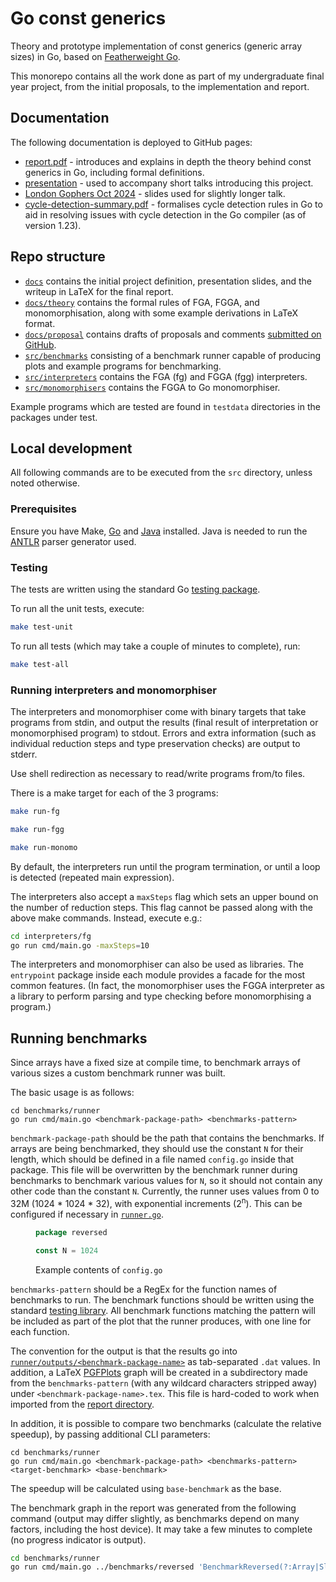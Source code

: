 # Go const generics

Theory and prototype implementation of const generics (generic array sizes) in
Go, based on [Featherweight Go](https://dl.acm.org/doi/10.1145/3428217).

This monorepo contains all the work done as part of my undergraduate final year
project, from the initial proposals, to the implementation and report.

## Documentation

The following documentation is deployed to GitHub pages:

- [report.pdf](https://dawidl022.github.io/go-const-generics/report.pdf) -
  introduces and explains in depth the theory behind const generics in Go,
  including formal definitions.
- [presentation](https://dawidl022.github.io/go-const-generics/presentation) -
  used to accompany short talks introducing this project.
- [London Gophers Oct
  2024](https://dawidl022.github.io/go-const-generics/london-gophers) - slides
  used for slightly longer talk.
- [cycle-detection-summary.pdf](https://dawidl022.github.io/go-const-generics/cycle-detection-summary.pdf) - formalises cycle detection rules in Go to aid in resolving issues with cycle
   detection in the Go compiler (as of version 1.23).

## Repo structure

- [`docs`](./docs/) contains the initial project definition, presentation
  slides, and the writeup in LaTeX for the final report.
- [`docs/theory`](./docs/theory/) contains the formal rules of FGA, FGGA, and
  monomorphisation, along with some example derivations in LaTeX format.
- [`docs/proposal`](./docs/proposal/) contains drafts of proposals and comments
  [submitted on GitHub](https://github.com/golang/go/issues/65555).
- [`src/benchmarks`](./src/benchmarks/) consisting of a benchmark runner capable
  of producing plots and example programs for benchmarking.
- [`src/interpreters`](./src/interpreters/) contains the FGA (fg) and FGGA (fgg)
  interpreters.
- [`src/monomorphisers`](./src/monomorphisers/) contains the FGGA to Go
  monomorphiser.

Example programs which are tested are found in `testdata` directories in the
packages under test.

## Local development

All following commands are to be executed from the `src` directory, unless
noted otherwise.

### Prerequisites

Ensure you have Make, [Go](https://go.dev/) and [Java](https://openjdk.org/)
installed. Java is needed to run the [ANTLR](https://www.antlr.org/) parser
generator used.

### Testing

The tests are written using the standard Go [testing
package](https://pkg.go.dev/testing).

To run all the unit tests, execute:

```bash
make test-unit
```

To run all tests (which may take a couple of minutes to complete), run:

```bash
make test-all
```

### Running interpreters and monomorphiser

The interpreters and monomorphiser come with binary targets that take programs
from stdin, and output the results (final result of interpretation or
monomorphised program) to stdout. Errors and extra information (such as
individual reduction steps and type preservation checks) are output to stderr.

Use shell redirection as necessary to read/write programs from/to files.

There is a make target for each of the 3 programs:

```bash
make run-fg
```

```bash
make run-fgg
```

```bash
make run-monomo
```

By default, the interpreters run until the program termination, or until a loop
is detected (repeated main expression).

The interpreters also accept a `maxSteps` flag which sets an upper bound on the
number of reduction steps. This flag cannot be passed along with the above make
commands. Instead, execute e.g.:

```bash
cd interpreters/fg
go run cmd/main.go -maxSteps=10
```

The interpreters and monomorphiser can also be used as libraries. The
`entrypoint` package inside each module provides a facade for the most common
features. (In fact, the monomorphiser uses the FGGA interpreter as a library to
perform parsing and type checking before monomorphising a program.)

## Running benchmarks

Since arrays have a fixed size at compile time, to benchmark arrays of various
sizes a custom benchmark runner was built.

The basic usage is as follows:

```
cd benchmarks/runner
go run cmd/main.go <benchmark-package-path> <benchmarks-pattern>
```

`benchmark-package-path` should be the path that contains the benchmarks. If
arrays are being benchmarked, they should use the constant `N` for their length,
which should be defined in a file named `config.go` inside that package. This
file will be overwritten by the benchmark runner during benchmarks to benchmark
various values for `N`, so it should not contain any other code than the
constant `N`. Currently, the runner uses values from 0 to 32M (1024 * 1024 *
32), with exponential increments (2<sup>n</sup>). This can be configured if
necessary in [`runner.go`](./benchmarks/runner/runner/runner.go).

<figure>

  ```go
  package reversed

  const N = 1024
  ```
  <figcaption>Example contents of <code>config.go</code></figcaption>
</figure>

`benchmarks-pattern` should be a RegEx for the function names of benchmarks to
run. The benchmark functions should be written using the standard [testing
library](https://pkg.go.dev/testing#hdr-Benchmarks). All benchmark functions
matching the pattern will be included as part of the plot that the runner
produces, with one line for each function.

The convention for the output is that the results go into
[`runner/outputs/<benchmark-package-name>`](./benchmarks/runner/outputs/) as
tab-separated `.dat` values. In addition, a LaTeX
[PGFPlots](https://ctan.org/pkg/pgfplots) graph will be created in a
subdirectory made from the `benchmarks-pattern` (with any wildcard characters
stripped away) under `<benchmark-package-name>.tex`. This file is hard-coded to
work when imported from the [report directory](../../deliverables/2-report/).

In addition, it is possible to compare two benchmarks (calculate the relative
speedup), by passing additional CLI parameters:

```
cd benchmarks/runner
go run cmd/main.go <benchmark-package-path> <benchmarks-pattern> <target-benchmark> <base-benchmark>
```

The speedup will be calculated using `base-benchmark` as the base.

The benchmark graph in the report was generated from the following command
(output may differ slightly, as benchmarks depend on many factors, including the
host device). It may take a few minutes to complete (no progress indicator is output).

```bash
cd benchmarks/runner
go run cmd/main.go ../benchmarks/reversed 'BenchmarkReversed(?:Array|Slice)$' BenchmarkReversedArray BenchmarkReversedSlice
```
